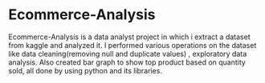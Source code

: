 # Ecommerce-Analysis
Ecommerce-Analysis is a data analyst project in which i extract a dataset from kaggle and analyzed it. I performed various operations on the dataset like data cleaning(removing null and duplicate values) , exploratory data analysis. Also created bar graph to show top product based on quantity sold, all done by using python and its libraries.
